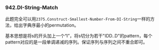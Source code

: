 ### 942.DI-String-Match

此题完全可以用`2375.Construct-Smallest-Number-From-DI-String`一样的方法，给出字典序最小的permutation。

基本思想是将s的开头加上一个“I”，将s切分为若干"IDD..D"的pattern，每个pattern对应的是一段单调递减的序列。保证序列与序列之间不重合即可。
